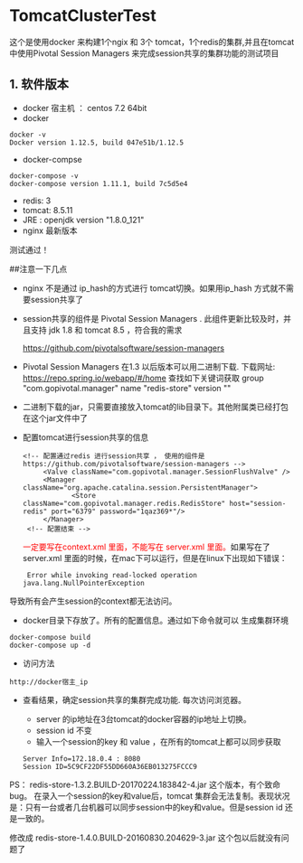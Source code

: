 # TomcatClusterTest

这个是使用docker 来构建1个ngix 和 3个 tomcat，1个redis的集群,并且在tomcat中使用Pivotal Session Managers 来完成session共享的集群功能的测试项目

## 1. 软件版本
* docker 宿主机 ： centos 7.2 64bit
* docker 

```
docker -v
Docker version 1.12.5, build 047e51b/1.12.5
```

* docker-compse 

```
docker-compose -v
docker-compose version 1.11.1, build 7c5d5e4
```

* redis: 3
* tomcat:  8.5.11
* JRE : openjdk version "1.8.0_121"
* nginx 最新版本

测试通过！

##注意一下几点
* nginx 不是通过 ip_hash的方式进行 tomcat切换。如果用ip_hash 方式就不需要session共享了
* session共享的组件是 Pivotal Session Managers . 此组件更新比较及时，并且支持 jdk 1.8 和 tomcat 8.5 ，符合我的需求

    https://github.com/pivotalsoftware/session-managers
* Pivotal Session Managers 在1.3 以后版本可以用二进制下载.
下载网址:
https://repo.spring.io/webapp/#/home
查找如下关键词获取
group "com.gopivotal.manager"
name "redis-store"
version "<version>"
* 二进制下载的jar，只需要直接放入tomcat的lib目录下。其他附属类已经打包在这个jar文件中了
* 配置tomcat进行session共享的信息
   
   ```
   <!-- 配置通过redis 进行session共享 ， 使用的组件是  https://github.com/pivotalsoftware/session-managers -->
        <Valve className="com.gopivotal.manager.SessionFlushValve" />
        <Manager   className="org.apache.catalina.session.PersistentManager">
               <Store className="com.gopivotal.manager.redis.RedisStore" host="session-redis" port="6379" password="1qaz369*"/>
        </Manager>
    <!-- 配置结束 -->
    ```
   
    <font color="red">一定要写在context.xml 里面，不能写在 server.xml 里面。</font>如果写在了server.xml 里面的时候，在mac下可以运行，但是在linux下出现如下错误：
    
    ```
     Error while invoking read-locked operation  java.lang.NullPointerException
    ```
导致所有会产生session的context都无法访问。

* docker目录下存放了。所有的配置信息。通过如下命令就可以 生成集群环境

```
docker-compose build
docker-compose up -d 
```

* 访问方法

```
http://docker宿主_ip
```

* 查看结果，确定session共享的集群完成功能.
每次访问浏览器。
    * server 的ip地址在3台tomcat的docker容器的ip地址上切换。
    * session id 不变
    * 输入一个session的key 和 value ，在所有的tomcat上都可以同步获取
    
    ```
    Server Info=172.18.0.4 : 8080
    Session ID=5C9CF22DF55DD660A36EB013275FCCC9
    ```

PS：
  redis-store-1.3.2.BUILD-20170224.183842-4.jar 这个版本，有个致命bug。 在录入一个session的key和value后，tomcat 集群会无法复制。表现状况是：只有一台或者几台机器可以同步session中的key和value。但是session id 还是一致的。

  修改成 redis-store-1.4.0.BUILD-20160830.204629-3.jar 这个包以后就没有问题了
 


